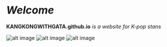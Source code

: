 # *Welcome*
**KANGKONGWITHGATA.github.io** *is a website for K-pop stans*

![alt image](https://64.media.tumblr.com/b31966f3833a8f3d34df6d927fecd9ad/d9c642f23bd55d81-b7/s540x810/f20abd042f5eeab746d9c4282b4fc74bac8bd6b3.gifv)
![alt image](https://64.media.tumblr.com/2044be442a9b9c91295d53f3dfa17a5a/d9c642f23bd55d81-69/s540x810/d01dc4cdb4f9dba955d43015d56772bf951dcbcd.gifv)
![alt image](https://media3.giphy.com/media/hb42Yk0ZzYGXwLaJQ7/giphy.gif)
